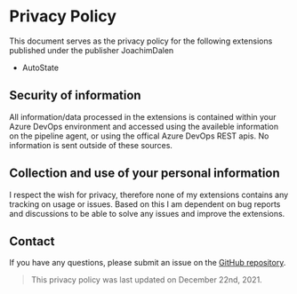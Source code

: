 # Privacy Policy

This document serves as the privacy policy for the following extensions published under the publisher JoachimDalen

- AutoState

## Security of information

All information/data processed in the extensions is contained within your Azure DevOps environment and accessed using the availeble information on the pipeline agent, or using the offical Azure DevOps REST apis. No information is sent outside of these sources.

## Collection and use of your personal information

I respect the wish for privacy, therefore none of my extensions contains any tracking on usage or issues. Based on this I am dependent on bug reports and discussions to be able to solve any issues and improve the extensions.

## Contact

If you have any questions, please submit an issue on the [GitHub repository](https://github.com/joachimdalen/azdevops-auto-state).

> This privacy policy was last updated on December 22nd, 2021.
